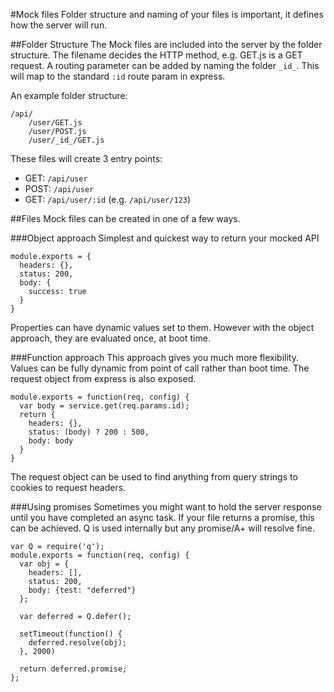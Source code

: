 #Mock files
Folder structure and naming of your files is important, it defines how the server will run.

##Folder Structure
The Mock files are included into the server by the folder structure. The filename decides the HTTP method, e.g. GET.js is a GET request.
A routing parameter can be added by naming the folder `_id_`. This will map to the standard `:id` route param in express.

An example folder structure:
```
/api/
    /user/GET.js
    /user/POST.js
    /user/_id_/GET.js
```

These files will create 3 entry points:
- GET:  `/api/user`
- POST: `/api/user`
- GET:  `/api/user/:id`  (e.g. `/api/user/123`)


##Files
Mock files can be created in one of a few ways.

###Object approach
Simplest and quickest way to return your mocked API
```
module.exports = {
  headers: {},
  status: 200,
  body: {
    success: true
  }
}
```

Properties can have dynamic values set to them. However with the object approach, they are evaluated once, at boot time.

###Function approach
This approach gives you much more flexibility. Values can be fully dynamic from point of call rather than boot time. The request object from express is also exposed.
```
module.exports = function(req, config) {
  var body = service.get(req.params.id);
  return {
    headers: {},
    status: (body) ? 200 : 500,
    body: body
  }
}
```
The request object can be used to find anything from query strings to cookies to request headers.

###Using promises
Sometimes you might want to hold the server response until you have completed an async task. If your file returns a promise, this can be achieved.
Q is used internally but any promise/A+ will resolve fine.
```
var Q = require('q');
module.exports = function(req, config) {
  var obj = {
    headers: [],
    status: 200,
    body: {test: "deferred"}
  };

  var deferred = Q.defer();

  setTimeout(function() {
    deferred.resolve(obj);
  }, 2000)

  return deferred.promise;
};
```
